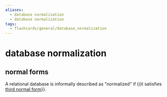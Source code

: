 ```yaml
---
aliases:
  - database normalisation
  - database normalization
tags:
  - flashcards/general/database_normalization
---
```


# database normalization

## normal forms

A relational database is informally described as "normalized" if {{it satisfies [third normal form](third%20normal%20form.md)}}.
